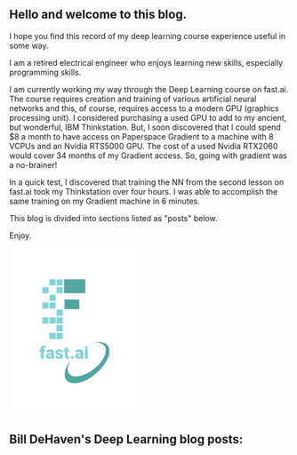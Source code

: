 ## Hello and welcome to this blog. 
I hope you find this record of my deep learning course experience useful in some way.

I am a retired electrical engineer who enjoys learning new skills, especially programming skills.

I am currently working my way through the Deep Learning course on fast.ai.
The course requires creation and training of various artificial neural networks and this, of course,
requires access to a modern GPU (graphics processing unit).
I considered purchasing a used GPU to add to my ancient, but wonderful, IBM Thinkstation.
But, I soon discovered that I could spend $8 a month to have access on Paperspace Gradient to a machine
with 8 VCPUs and an Nvidia RTS5000 GPU. The cost of a used Nvidia RTX2060 would cover 34 months of my
Gradient access. So, going with gradient was a no-brainer!

In a quick test, I discovered that training the NN from the second lesson on fast.ai took my Thinkstation
over four hours. I was able to accomplish the same training on my Gradient machine in 6 minutes.

This blog is divided into sections listed as "posts" below.

Enjoy.

![Image of fast.ai logo](images/logo.png)

## Bill DeHaven's Deep Learning blog posts:


